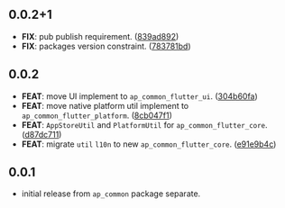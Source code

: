 ## 0.0.2+1

 - **FIX**: pub publish requirement. ([839ad892](https://github.com/abc873693/ap_common/commit/839ad892cb67fb04d8c1f877129faa2847c76f77))
 - **FIX**: packages version constraint. ([783781bd](https://github.com/abc873693/ap_common/commit/783781bdb314a93b89415f8de9fb6acdcd38a222))

## 0.0.2

 - **FEAT**: move UI implement to `ap_common_flutter_ui`. ([304b60fa](https://github.com/abc873693/ap_common/commit/304b60fa245dbd0b1d4d3ae649b5468e9ee46f71))
 - **FEAT**: move native platform util implement to `ap_common_flutter_platform`. ([8cb047f1](https://github.com/abc873693/ap_common/commit/8cb047f167d6f10eaab063449a88646092faff10))
 - **FEAT**: `AppStoreUtil` and `PlatformUtil` for `ap_common_flutter_core`. ([d87dc711](https://github.com/abc873693/ap_common/commit/d87dc7117a040b31b42abd2d1122a891fd04988e))
 - **FEAT**: migrate `util` `l10n`  to new `ap_common_flutter_core`. ([e91e9b4c](https://github.com/abc873693/ap_common/commit/e91e9b4cdf3cb7d4e2dde1dd8ec5f66556d38461))

## 0.0.1

*  initial release from `ap_common` package separate.
